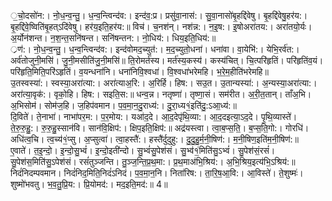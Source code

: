 

  
॒चो॒दसो॑न:। नो॒ध॒न्व॒न्तु॒। ध॒न्व॒न्त्विन्द॑व:। इन्द॑व॒:प्र। प्रसु॑वा॒नास॑:। सु॒वा॒नासो॑बृ॒हद्दि॑वेषु। बृ॒हद्दि॑वेषु॒हर॑य:। बृ॒हद्दि॑वे॒ष्विति॑बृ॒हत्ऽदि॑वेषु। हर॑य॒इति॒हर॑य:॥ विच॑। च॒नश॑न्। नश॑न्न:। न॒इ॒ष:। इ॒षोअरा॑तय:। अरा॑तयो॒र्यः। अ॒र्योन॑शन्त। न॒श॒न्त॒सनि॑षन्त। सनि॑षन्तन:। नो॒धिय॑:। धिय॒इति॒धिय॑:॥  
्रण॑:। नो॒ध॒न्व॒न्तु॒। ध॒न्व॒न्त्विन्द॑व:। इन्द॑वोमद॒च्युत॑:। म॒द॒च्युतो॒धना॑। धना॑वा। वा॒येभि॑:। येभि॒रर्व॑त:। अर्व॑तोजुनी॒मसि॑। जु॒नी॒मसीति॑जु॒नी॒मसि॑॥ ति॒रोमर्त॑स्य। मर्त॑स्य॒कस्य॑। कस्य॑चित्। चि॒त्परि॑हृतिं। परि॑हृतिंव॒यं। परि॑हृति॒मिति॒परि॑ऽहृतिं। व॒यन्धना॑नि। धना॑निवि॒श्वधा॑। वि॒श्वधा॑भरेमहि। भ॒रे॒म॒हीति॑भरेमहि॥  
उ॒तस्वस्या॑:। स्वस्या॒अरा॑त्या:। अरा॑त्याअ॒रि:। अ॒रिर्हि। हिष:। सउ॒त। उ॒तान्यस्या॑:। अ॒न्यस्या॒अरा॑त्या:। अरा॑त्या॒वृक॑:। वृको॒हि। हिष:। सइति॒स:॥ धन्व॒न्न। नतृष्णा॑। तृष्णा॒सं। सम॑रीत। अ॒री॒त॒तान्। ताँअ॒भि। अ॒भिसोम॑। सोम॑ज॒हि। ज॒हिप॑वमान। प॒व॒मा॒न॒दु॒राध्य॑:। दु॒रा॒ध्य१॒॑इति॑दु॒:ऽआ॒ध्य॑:॥  
दि॒विते॑। ते॒नाभा॑। नाभा॑पर॒म:। प॒र॒मोय:। यआ॑द॒दे। आ॒द॒देपृ॑थि॒व्या:। आ॒द॒दइत्या॒ऽद॒दे। पृ॒थि॒व्यास्ते॑। ते॒रु॒रु॒हु॒:। रु॒रु॒हु॒स्सान॑वि। सान॑वि॒क्षिप॑:। क्षिप॒इति॒क्षिप॑:॥ अद्र॑यस्त्वा। त्वा॒ब॒प्स॒ति॒। ब॒प्स॒ति॒गो:। गोरधि॑। अधि॑त्व॒चि। त्व॒च्य॑१॒॑प्सु। अ॒प्सुत्वा॑। त्वा॒हस्तै॑:। हस्तै॑र्दुदुहु:। दु॒दु॒हु॒र्म॒नी॒षिण॑:। म॒नी॒षिण॒इति॑म॒नी॒षिण॑:॥  
ए॒वाते॑। त॒इ॒न्दो॒। इ॒न्दो॒सु॒भ्वं॑। इ॒न्दो॒इती॑न्दो। सु॒भ्वं॑सु॒पेश॑सं। सु॒भ्व॑१॒॑मिति॑सु॒ऽभ्वं॑। सु॒पेश॑सं॒रसं॑। सु॒पेश॑स॒मिति॑सु॒ऽपेश॑सं। रसं॑तुञ्जन्ति। तु॒ञ्ज॒न्ति॒प्र॒थ॒मा:। प्र॒थ॒माअ॑भि॒श्रिय॑:। अ॒भि॒श्रिय॒इत्य॑भि॒ऽश्रिय॑:॥ निदं॑निदम्पवमान। निदं॑निद॒मिति॒निदं॑ऽनिदं। प॒व॒मा॒न॒नि। निता॑रिष:। ता॒रि॒ष॒आ॒वि:। आ॒विस्ते॑। ते॒शुष्मः॑। शुष्मो॑भवतु। भ॒व॒तु॒प्रि॒य:। प्रि॒योमद॑:। मद॒इति॒मद॑:॥ 4॥  
